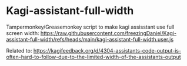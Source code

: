# Kagi-assistant-full-width
Tampermonkey/Greasemonkey script to make kagi assisstant use full screen width:
https://raw.githubusercontent.com/freezingDaniel/Kagi-assistant-full-width/refs/heads/main/kagi-assistant-full-width.user.js

Related to:
https://kagifeedback.org/d/4304-assistants-code-output-is-often-hard-to-follow-due-to-the-limited-width-of-the-assistants-output
